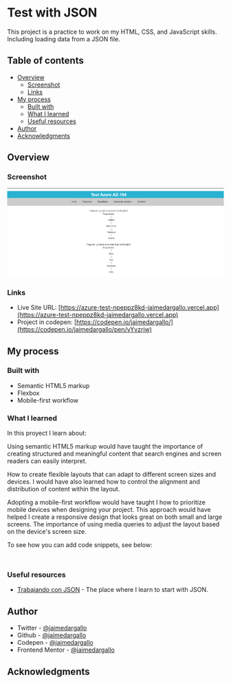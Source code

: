 # Test with JSON

This project is a practice to work on my HTML, CSS, and JavaScript skills. Including loading data from a JSON file.

## Table of contents

- [Overview](#overview)
  - [Screenshot](#screenshot)
  - [Links](#links)
- [My process](#my-process)
  - [Built with](#built-with)
  - [What I learned](#what-i-learned)
  - [Useful resources](#useful-resources)
- [Author](#author)
- [Acknowledgments](#acknowledgments)

## Overview

### Screenshot

![Screenshoot of the demo](./screenshots/screenshot.png)

### Links

- Live Site URL: [https://azure-test-npeppz8kd-jaimedargallo.vercel.app](https://azure-test-npeppz8kd-jaimedargallo.vercel.app)
- Project in codepen: [https://codepen.io/jaimedargallo/](https://codepen.io/jaimedargallo/pen/vYvzrjw)

## My process

### Built with

- Semantic HTML5 markup
- Flexbox
- Mobile-first workflow

### What I learned

In this proyect I learn about:

Using semantic HTML5 markup would have taught the importance of creating structured and meaningful content that search engines and screen readers can easily interpret.

How to create flexible layouts that can adapt to different screen sizes and devices. I would have also learned how to control the alignment and distribution of content within the layout.

Adopting a mobile-first workflow would have taught I how to prioritize mobile devices when designing your project. This approach would have helped I create a responsive design that looks great on both small and large screens.
The importance of using media queries to adjust the layout based on the device's screen size.

To see how you can add code snippets, see below:

```html

```

```css

```

### Useful resources

- [Trabajando con JSON](https://developer.mozilla.org/es/docs/Learn/JavaScript/Objects/JSON) - The place where I learn to start with JSON.

## Author

- Twitter - [@jaimedargallo](https://twitter.com/jaimedargallo)
- Github - [@jaimedargallo](https://github.com/jaimedargallo)
- Codepen - [@jaimedargallo](https://codepen.io/jaimedargallo)
- Frontend Mentor - [@jaimedargallo](https://www.frontendmentor.io/profile/jaimedargallo)



## Acknowledgments
